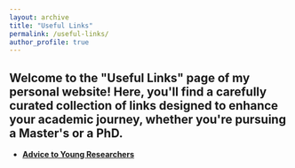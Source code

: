 ```yaml
---
layout: archive
title: "Useful Links"
permalink: /useful-links/
author_profile: true
---
```


## Welcome to the "Useful Links" page of my personal website! Here, you'll find a carefully curated collection of links designed to enhance your academic journey, whether you're pursuing a Master's or a PhD.

* **[Advice to Young Researchers](https://drive.google.com/file/d/1r48MhxW2az3zz9LnJb1yru55q3PWSDoq/view?usp=drive_link)**